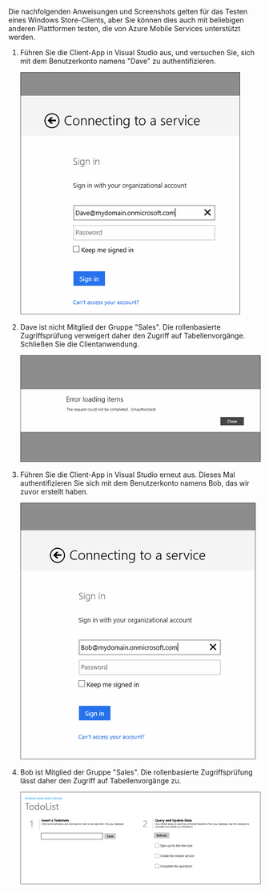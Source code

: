 
Die nachfolgenden Anweisungen und Screenshots gelten für das Testen eines Windows Store-Clients, aber Sie können dies auch mit beliebigen anderen Plattformen testen, die von Azure Mobile Services unterstützt werden.

1. Führen Sie die Client-App in Visual Studio aus, und versuchen Sie, sich mit dem Benutzerkonto namens "Dave" zu authentifizieren. 

    ![](./media/mobile-services-aad-rbac-test-app/dave-login.png)

2. Dave ist nicht Mitglied der Gruppe "Sales". Die rollenbasierte Zugriffsprüfung verweigert daher den Zugriff auf Tabellenvorgänge. Schließen Sie die Clientanwendung.

    ![](./media/mobile-services-aad-rbac-test-app/unauthorized.png)

3. Führen Sie die Client-App in Visual Studio erneut aus. Dieses Mal authentifizieren Sie sich mit dem Benutzerkonto namens Bob, das wir zuvor erstellt haben.

    ![](./media/mobile-services-aad-rbac-test-app/bob-login.png)

4. Bob ist Mitglied der Gruppe "Sales". Die rollenbasierte Zugriffsprüfung lässt daher den Zugriff auf Tabellenvorgänge zu.

    ![](./media/mobile-services-aad-rbac-test-app/success.png)

<!---HONumber=July15_HO4-->